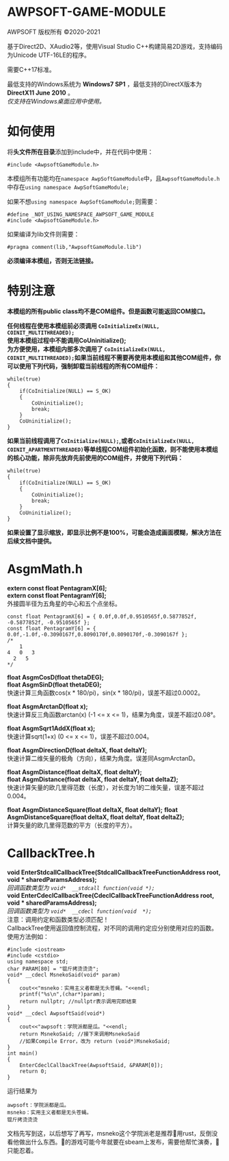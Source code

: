 # AWPSOFT-GAME-MODULE #  
AWPSOFT 版权所有 ©2020-2021  

基于Direct2D、XAudio2等，使用Visual Studio C++构建简易2D游戏，支持编码为Unicode UTF-16LE的程序。  

需要C++17标准。  

最低支持的Windows系统为 **Windows7 SP1** ，最低支持的DirectX版本为 **DirectX11 June 2010** 。  
*仅支持在Windows桌面应用中使用。*  

# 如何使用 #
将**头文件所在目录**添加到include中，并在代码中使用：
```
#include <AwpsoftGameModule.h>
```   
本模组所有功能均在```namespace AwpSoftGameModule```中，且```AwpsoftGameModule.h```中存在```using namespace AwpSoftGameModule;```
  
如果不想```using namespace AwpSoftGameModule;```则需要：
```
#define _NOT_USING_NAMESPACE_AWPSOFT_GAME_MODULE  
#include <AwpsoftGameModule.h>  
```

如果编译为lib文件则需要：
```
#pragma comment(lib,"AwpsoftGameModule.lib")
```

**必须编译本模组，否则无法链接。**

# 特别注意 #
**本模组的所有public class均不是COM组件。但是函数可能返回COM接口。**

**任何线程在使用本模组前必须调用 ```CoInitializeEx(NULL, COINIT_MULTITHREADED);```**  
**使用本模组过程中不能调用CoUninitialize();**  
**为方便使用，本模组内部多次调用了 ```CoInitializeEx(NULL, COINIT_MULTITHREADED);```如果当前线程不需要再使用本模组和其他COM组件，你可以使用下列代码，强制卸载当前线程的所有COM组件：**
```
while(true)
{
	if(CoInitialize(NULL) == S_OK)
	{
		CoUninitialize();
		break;
	}
	CoUninitialize();
}
```


**如果当前线程调用了```CoInitialize(NULL);```,或者```CoInitializeEx(NULL, COINIT_APARTMENTTHREADED)```等单线程COM组件初始化函数，则不能使用本模组的核心功能，除非先放弃先前使用的COM组件，并使用下列代码：**
```
while(true)
{
	if(CoInitialize(NULL) == S_OK)
	{
		CoUninitialize();
		break;
	}
	CoUninitialize();
}
```

**如果设置了显示缩放，即显示比例不是100%，可能会造成画面模糊，解决方法在后续文档中提供。**


# AsgmMath.h #

**extern const float PentagramX[6];**  
**extern const float PentagramY[6];**  
外接圆半径为五角星的中心和五个点坐标。
```
const float PentagramX[6] = { 0.0f,0.0f,0.9510565f,0.5877852f, -0.5877852f, -0.9510565f }; 
const float PentagramY[6] = { 0.0f,-1.0f,-0.3090167f,0.8090170f,0.8090170f,-0.3090167f };
/*
    1
4   0   3  
  2   5
*/
```


**float AsgmCosD(float thetaDEG);**  
**float AsgmSinD(float thetaDEG);**  
快速计算三角函数cos(x * 180/pi)，sin(x * 180/pi)，误差不超过0.0002。 

**float AsgmArctanD(float x);**  
快速计算反三角函数arctan(x) (-1 <= x <= 1)，结果为角度，误差不超过0.08°。  

**float AsgmSqrt1AddX(float x);**  
快速计算sqrt(1+x) (0 <= x <= 1)，误差不超过0.004。  

**float AsgmDirectionD(float deltaX, float deltaY);**  
快速计算二维矢量的极角（方向），结果为角度。误差同AsgmArctanD。

**float AsgmDistance(float deltaX, float deltaY);**  
**float AsgmDistance(float deltaX, float deltaY, float deltaZ);**  
快速计算矢量的欧几里得范数（长度），对长度为1的二维矢量，误差不超过0.004。  

**float AsgmDistanceSquare(float deltaX, float deltaY);**
**float AsgmDistanceSquare(float deltaX, float deltaY, float deltaZ);**  
计算矢量的欧几里得范数的平方（长度的平方）。  

# CallbackTree.h #

**void EnterStdcallCallbackTree(StdcallCallbackTreeFunctionAddress root, void *  sharedParamsAddress);**  
*回调函数类型为 ```void*  __stdcall function(void *);```*   
**void EnterCdeclCallbackTree(CdeclCallbackTreeFunctionAddress root, void *  sharedParamsAddress);**  
*回调函数类型为 ```void*  __cdecl function(void  *);```*   
注意：调用约定和函数类型必须匹配！  
CallbackTree使用返回值控制流程，对不同的调用约定应分别使用对应的函数。  
使用方法例如：
```
#include <iostream>
#include <cstdio>
using namespace std;
char PARAM[80] = "锟斤拷烫烫烫";
void* __cdecl MsnekoSaid(void* param)
{
	cout<<"msneko：实用主义者都是无头苍蝇。"<<endl;
	printf("%s\n",(char*)param);
	return nullptr; //nullptr表示调用完即结束
}
void* __cdecl AwpsoftSaid(void*)
{
	cout<<"awpsoft：学院派都是瓜。"<<endl;
	return MsnekoSaid; //接下来调用MsnekoSaid
	//如果Compile Error，改为 return (void*)MsnekoSaid;
}
int main()
{
	EnterCdeclCallbackTree(AwpsoftSaid, &PARAM[0]);
	return 0;
}
```
运行结果为
```
awpsoft：学院派都是瓜。
msneko：实用主义者都是无头苍蝇。
锟斤拷烫烫烫

```

文档先写到这，以后想写了再写，msneko这个学院派老是推荐👴用rust，反倒没看他做出什么东西。👴的游戏可能今年就要在sbeam上发布，需要他帮忙演奏，👴只能忍着。


